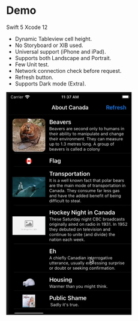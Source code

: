 # Demo
Swift 5
Xcode 12

* Dynamic Tableview cell height.
* No Storyboard or XIB used.
* Universal support (iPhone and iPad).
* Supports both Landscape and Portrait.
* Few Unit test. 
* Network connection check before request.
* Refresh button.
* Supports Dark mode (Extra).



![Output sample](https://github.com/RahulM1987/Demo/blob/main/demo.gif)
